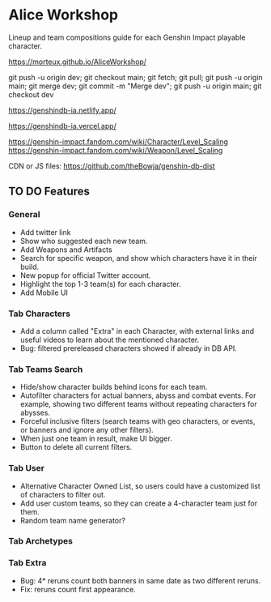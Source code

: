 # Alice Workshop
Lineup and team compositions guide for each Genshin Impact playable character.

https://morteux.github.io/AliceWorkshop/

git push -u origin dev; git checkout main; git fetch; git pull; git push -u origin main; git merge dev; git commit -m "Merge dev"; git push -u origin main; git checkout dev

https://genshindb-ia.netlify.app/

https://genshindb-ia.vercel.app/

https://genshin-impact.fandom.com/wiki/Character/Level_Scaling
https://genshin-impact.fandom.com/wiki/Weapon/Level_Scaling

CDN or JS files: https://github.com/theBowja/genshin-db-dist

## TO DO Features

### General
- Add twitter link
- Show who suggested each new team.
- Add Weapons and Artifacts
- Search for specific weapon, and show which characters have it in their build.
- New popup for official Twitter account. 
- Highlight the top 1-3 team(s) for each character.
- Add Mobile UI

### Tab Characters
- Add a column called "Extra" in each Character, with external links and useful videos to learn about the mentioned character.
- Bug: filtered prereleased characters showed if already in DB API.

### Tab Teams Search
- Hide/show character builds behind icons for each team.
- Autofilter characters for actual banners, abyss and combat events. For example, showing two different teams without repeating characters for abysses.
- Forceful inclusive filters (search teams with geo characters, or events, or banners and ignore any other filters).
- When just one team in result, make UI bigger.
- Button to delete all current filters.

### Tab User
- Alternative Character Owned List, so users could have a customized list of characters to filter out. 
- Add user custom teams, so they can create a 4-character team just for them.
- Random team name generator?

### Tab Archetypes

### Tab Extra
- Bug: 4* reruns count both banners in same date as two different reruns.
- Fix: reruns count first appearance.
